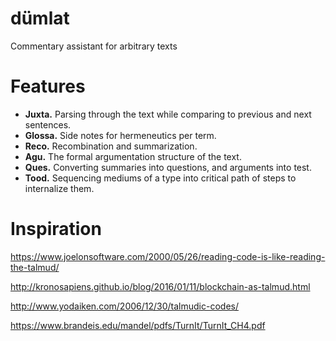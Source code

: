 # dümlat
Commentary assistant for arbitrary texts

# Features

* **Juxta.** Parsing through the text while comparing to previous and next sentences.
* **Glossa.** Side notes for hermeneutics per term.
* **Reco.** Recombination and summarization.
* **Agu.** The formal argumentation structure of the text.
* **Ques.** Converting summaries into questions, and arguments into test.
* **Tood.** Sequencing mediums of a type into critical path of steps to internalize them.


# Inspiration
https://www.joelonsoftware.com/2000/05/26/reading-code-is-like-reading-the-talmud/

http://kronosapiens.github.io/blog/2016/01/11/blockchain-as-talmud.html

http://www.yodaiken.com/2006/12/30/talmudic-codes/

https://www.brandeis.edu/mandel/pdfs/TurnIt/TurnIt_CH4.pdf
